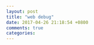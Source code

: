 ```yaml
---
layout: post
title: "web debug"
date: 2017-04-26 21:18:54 +0800
comments: true
categories: 
---
```


